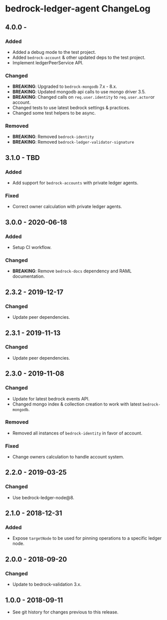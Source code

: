 # bedrock-ledger-agent ChangeLog

## 4.0.0 -

### Added
- Added a debug mode to the test project.
- Added `bedrock-account` & other updated deps to the test project.
- Implement ledgerPeerService API.

### Changed
- **BREAKING**: Upgraded to `bedrock-mongodb` 7.x - 8.x.
- **BREAKING**: Updated mongodb api calls to use mongo driver 3.5.
- **BREAKING**: Changed calls on `req.user.identity` to `req.user.actor`or account.
- Changed tests to use latest bedrock settings & practices.
- Changed some test helpers to be async.

### Removed
- **BREAKING**: Removed `bedrock-identity`
- **BREAKING**: Removed `bedrock-ledger-validator-signature`

## 3.1.0 - TBD

### Added
- Add support for `bedrock-accounts` with private ledger agents.

### Fixed
- Correct owner calculation with private ledger agents.

## 3.0.0 - 2020-06-18

### Added
- Setup CI workflow.

### Changed
- **BREAKING**: Remove `bedrock-docs` dependency and RAML documentation.

## 2.3.2 - 2019-12-17

### Changed
- Update peer dependencies.

## 2.3.1 - 2019-11-13

### Changed
- Update peer dependencies.

## 2.3.0 - 2019-11-08

### Changed
- Update for latest bedrock events API.
- Changed mongo index & collection creation to work with latest `bedrock-mongodb`.

### Removed
- Removed all instances of `bedrock-identity` in favor of account.

### Fixed
- Change owners calculation to handle account system.

## 2.2.0 - 2019-03-25

### Changed
- Use bedrock-ledger-node@8.

## 2.1.0 - 2018-12-31

### Added
- Expose `targetNode` to be used for pinning operations to a specific ledger
  node.

## 2.0.0 - 2018-09-20

### Changed
- Update to bedrock-validation 3.x.

## 1.0.0 - 2018-09-11

- See git history for changes previous to this release.
